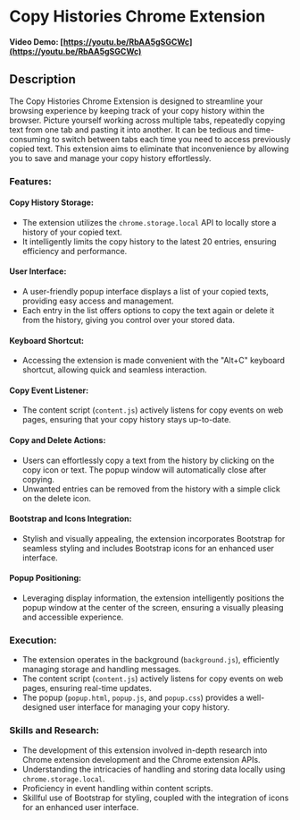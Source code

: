 # Copy Histories Chrome Extension

#### Video Demo: [https://youtu.be/RbAA5gSGCWc](https://youtu.be/RbAA5gSGCWc)

## Description

The Copy Histories Chrome Extension is designed to streamline your browsing experience by keeping track of your copy history within the browser. Picture yourself working across multiple tabs, repeatedly copying text from one tab and pasting it into another. It can be tedious and time-consuming to switch between tabs each time you need to access previously copied text. This extension aims to eliminate that inconvenience by allowing you to save and manage your copy history effortlessly.

### Features:

#### Copy History Storage:
- The extension utilizes the `chrome.storage.local` API to locally store a history of your copied text.
- It intelligently limits the copy history to the latest 20 entries, ensuring efficiency and performance.

#### User Interface:
- A user-friendly popup interface displays a list of your copied texts, providing easy access and management.
- Each entry in the list offers options to copy the text again or delete it from the history, giving you control over your stored data.

#### Keyboard Shortcut:
- Accessing the extension is made convenient with the "Alt+C" keyboard shortcut, allowing quick and seamless interaction.

#### Copy Event Listener:
- The content script (`content.js`) actively listens for copy events on web pages, ensuring that your copy history stays up-to-date.

#### Copy and Delete Actions:
- Users can effortlessly copy a text from the history by clicking on the copy icon or text. The popup window will automatically close after copying.
- Unwanted entries can be removed from the history with a simple click on the delete icon.

#### Bootstrap and Icons Integration:
- Stylish and visually appealing, the extension incorporates Bootstrap for seamless styling and includes Bootstrap icons for an enhanced user interface.

#### Popup Positioning:
- Leveraging display information, the extension intelligently positions the popup window at the center of the screen, ensuring a visually pleasing and accessible experience.

### Execution:

- The extension operates in the background (`background.js`), efficiently managing storage and handling messages.
- The content script (`content.js`) actively listens for copy events on web pages, ensuring real-time updates.
- The popup (`popup.html`, `popup.js`, and `popup.css`) provides a well-designed user interface for managing your copy history.

### Skills and Research:

- The development of this extension involved in-depth research into Chrome extension development and the Chrome extension APIs.
- Understanding the intricacies of handling and storing data locally using `chrome.storage.local`.
- Proficiency in event handling within content scripts.
- Skillful use of Bootstrap for styling, coupled with the integration of icons for an enhanced user interface.
